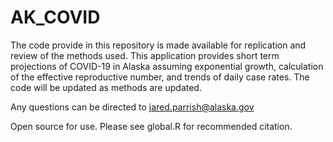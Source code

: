 # AK_COVID
The code provide in this repository is made available for replication and review of the methods used. This application provides short term projections of COVID-19 in Alaska assuming exponential growth, calculation of the effective reproductive number, and trends of daily case rates. The code will be updated as methods are updated.  

Any questions can be directed to jared.parrish@alaska.gov  

Open source for use. Please see global.R for recommended citation.
